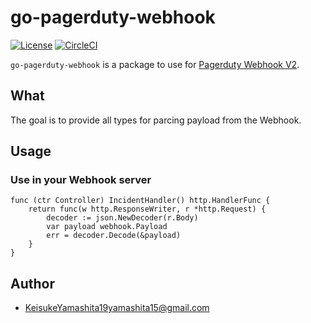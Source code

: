 # go-pagerduty-webhook

[![License](https://img.shields.io/badge/License-Apache%202.0-blue.svg)](license)
[![CircleCI](https://circleci.com/gh/KeisukeYamashita/go-pagerduty-webhook.svg?style=svg)](https://circleci.com/gh/KeisukeYamashita/go-pagerduty-webhook)

`go-pagerduty-webhook` is a package to use for [Pagerduty Webhook V2](https://v2.developer.pagerduty.com/docs/webhooks-v2-overview).

## What

The goal is to provide all types for parcing payload from the Webhook.

## Usage

### Use in your Webhook server

```
func (ctr Controller) IncidentHandler() http.HandlerFunc {
	return func(w http.ResponseWriter, r *http.Request) {
		decoder := json.NewDecoder(r.Body)
		var payload webhook.Payload
		err = decoder.Decode(&payload)
    }
}
```

## Author

* [KeisukeYamashita<19yamashita15@gmail.com>](https://github.com/KeisukeYamashita)